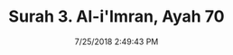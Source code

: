 ---
title       : "Surah 3. Al-i'Imran, Ayah 70"
date        : 7/25/2018 2:49:43 PM
draft       : false
type        : "quran"
layout      : "compare"
BookCode    : "CMP"
SurahNumber : "3"
AyahNumber  : "70"
TotalAyah   : "200"
---